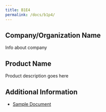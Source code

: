 ```yaml
---
title: B1E4
permalink: /docs/b1p4/
---
```


## Company/Organization Name
Info about company

## Product Name
Product description goes here

## Additional Information
 - [Sample Document](../monday/breakout1/documents/b1p1d1.pdf)